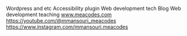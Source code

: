Wordpress and etc Accessibility plugin
Web development
tech Blog
Web development teaching
www.meacodes.com
https://youtube.com/@mmansouri_meacodes
https://www.instagram.com/mmansouri.meacodes